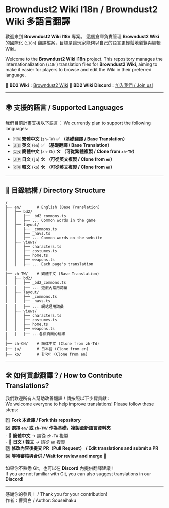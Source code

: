 # Browndust2 Wiki I18n / Browndust2 Wiki 多語言翻譯

歡迎來到 **Browndust2 Wiki I18n** 專案。
這個倉庫負責管理 **Browndust2 Wiki** 的國際化 (`i18n`) 翻譯檔案，目標是讓玩家能夠以自己的語言更輕鬆地瀏覽與編輯 Wiki。

Welcome to the **Browndust2 Wiki I18n** project.
This repository manages the internationalization (`i18n`) translation files for **Browndust2 Wiki**, aiming to make it easier for players to browse and edit the Wiki in their preferred language.

📌 **BD2 Wiki**：[Browndust2 Wiki](https://browndust2-wiki.pages.dev/)
📌 **BD2 Wiki Discord**：[加入我們 / Join us!](https://discord.gg/PzBNacyXQW)

---

## 🌍 支援的語言 / Supported Languages
我們目前計畫支援以下語言：
We currently plan to support the following languages:

- 🇹🇼 **繁體中文** (`zh-TW`) ✅ **（基礎翻譯 / Base Translation）**
- 🇺🇸 **英文** (`en`) ✅ **（基礎翻譯 / Base Translation）**
- 🇨🇳 **簡體中文** (`zh-CN`) 🛠 **（可從繁體複製 / Clone from `zh-TW`）**
- 🇯🇵 **日文** (`ja`) 🛠 **（可從英文複製 / Clone from `en`）**
- 🇰🇷 **韓文** (`ko`) 🛠 **（可從英文複製 / Clone from `en`）**

---

## 📖 目錄結構 / Directory Structure
```plaintext
/
├── en/       # English (Base Translation)
│   ├── bd2/
│   │   ├── _bd2_commons.ts
│   │   ├── ... Common words in the game
│   ├── layout/
│   │   ├── _commons.ts
│   │   ├── _navs.ts
│   │   ├── ... Common words on the website
│   ├── views/
│   │   ├── characters.ts
│   │   ├── costumes.ts
│   │   ├── home.ts
│   │   ├── weapons.ts
│   │   ├── ... Each page's translation
│
├── zh-TW/    # 繁體中文 (Base Translation)
│   ├── bd2/
│   │   ├── _bd2_commons.ts
│   │   ├── ... 遊戲內常用詞彙
│   ├── layout/
│   │   ├── _commons.ts
│   │   ├── _navs.ts
│   │   ├── ... 網站通用詞彙
│   ├── views/
│   │   ├── characters.ts
│   │   ├── costumes.ts
│   │   ├── home.ts
│   │   ├── weapons.ts
│   │   ├── ...各個頁面的翻譯
│
├── zh-CN/    # 简体中文 (Clone from zh-TW)
├── ja/       # 日本語 (Clone from en)
├── ko/       # 한국어 (Clone from en)
```

---

## 🛠 如何貢獻翻譯？/ How to Contribute Translations?

我們歡迎所有人幫助改善翻譯！請按照以下步驟貢獻：  
We welcome everyone to help improve translations! Please follow these steps:  

1️⃣ **Fork 本倉庫 / Fork this repository**  
2️⃣ **選擇 `en/` 或 `zh-TW/` 作為基礎，複製至新語言資料夾**  
    - 📝 **簡體中文** → 請從 `zh-TW` 複製  
    - 📝 **日文 / 韓文** → 請從 `en` 複製  
3️⃣ **修改內容後提交 PR（Pull Request） / Edit translations and submit a PR**  
4️⃣ **等待審核與合併 / Wait for review and merge** 🎉  

如果你不熟悉 Git，也可以在 **Discord** 內提供翻譯建議！  
If you are not familiar with Git, you can also suggest translations in our **Discord**!

---

感謝你的參與！ / Thank you for your contribution!  
作者：曹齊白 / Author: Souseihaku  
